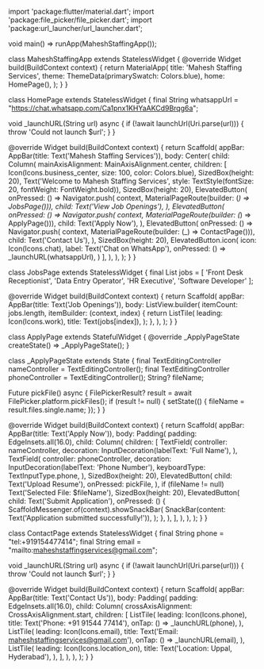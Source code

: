 import 'package:flutter/material.dart';
import 'package:file_picker/file_picker.dart';
import 'package:url_launcher/url_launcher.dart';

void main() => runApp(MaheshStaffingApp());

class MaheshStaffingApp extends StatelessWidget {
  @override
  Widget build(BuildContext context) {
    return MaterialApp(
      title: 'Mahesh Staffing Services',
      theme: ThemeData(primarySwatch: Colors.blue),
      home: HomePage(),
    );
  }
}

class HomePage extends StatelessWidget {
  final String whatsappUrl = "https://chat.whatsapp.com/Ca1pnx1KHYaAKCd9Brqg6a";

  void _launchURL(String url) async {
    if (!await launchUrl(Uri.parse(url))) {
      throw 'Could not launch $url';
    }
  }

  @override
  Widget build(BuildContext context) {
    return Scaffold(
      appBar: AppBar(title: Text('Mahesh Staffing Services')),
      body: Center(
        child: Column(
          mainAxisAlignment: MainAxisAlignment.center,
          children: [
            Icon(Icons.business_center, size: 100, color: Colors.blue),
            SizedBox(height: 20),
            Text('Welcome to Mahesh Staffing Services',
                style: TextStyle(fontSize: 20, fontWeight: FontWeight.bold)),
            SizedBox(height: 20),
            ElevatedButton(
              onPressed: () => Navigator.push(
                  context, MaterialPageRoute(builder: (_) => JobsPage())),
              child: Text('View Job Openings'),
            ),
            ElevatedButton(
              onPressed: () => Navigator.push(
                  context, MaterialPageRoute(builder: (_) => ApplyPage())),
              child: Text('Apply Now'),
            ),
            ElevatedButton(
              onPressed: () => Navigator.push(
                  context, MaterialPageRoute(builder: (_) => ContactPage())),
              child: Text('Contact Us'),
            ),
            SizedBox(height: 20),
            ElevatedButton.icon(
              icon: Icon(Icons.chat),
              label: Text('Chat on WhatsApp'),
              onPressed: () => _launchURL(whatsappUrl),
            )
          ],
        ),
      ),
    );
  }
}

class JobsPage extends StatelessWidget {
  final List<String> jobs = [
    'Front Desk Receptionist',
    'Data Entry Operator',
    'HR Executive',
    'Software Developer'
  ];

  @override
  Widget build(BuildContext context) {
    return Scaffold(
      appBar: AppBar(title: Text('Job Openings')),
      body: ListView.builder(
        itemCount: jobs.length,
        itemBuilder: (context, index) {
          return ListTile(
            leading: Icon(Icons.work),
            title: Text(jobs[index]),
          );
        },
      ),
    );
  }
}

class ApplyPage extends StatefulWidget {
  @override
  _ApplyPageState createState() => _ApplyPageState();
}

class _ApplyPageState extends State<ApplyPage> {
  final TextEditingController nameController = TextEditingController();
  final TextEditingController phoneController = TextEditingController();
  String? fileName;

  Future<void> pickFile() async {
    FilePickerResult? result = await FilePicker.platform.pickFiles();
    if (result != null) {
      setState(() {
        fileName = result.files.single.name;
      });
    }
  }

  @override
  Widget build(BuildContext context) {
    return Scaffold(
      appBar: AppBar(title: Text('Apply Now')),
      body: Padding(
        padding: EdgeInsets.all(16.0),
        child: Column(
          children: [
            TextField(
              controller: nameController,
              decoration: InputDecoration(labelText: 'Full Name'),
            ),
            TextField(
              controller: phoneController,
              decoration: InputDecoration(labelText: 'Phone Number'),
              keyboardType: TextInputType.phone,
            ),
            SizedBox(height: 20),
            ElevatedButton(
              child: Text('Upload Resume'),
              onPressed: pickFile,
            ),
            if (fileName != null) Text('Selected File: $fileName'),
            SizedBox(height: 20),
            ElevatedButton(
              child: Text('Submit Application'),
              onPressed: () {
                ScaffoldMessenger.of(context).showSnackBar(
                  SnackBar(content: Text('Application submitted successfully!')),
                );
              },
            ),
          ],
        ),
      ),
    );
  }
}

class ContactPage extends StatelessWidget {
  final String phone = "tel:+919154477414";
  final String email = "mailto:maheshstaffingservices@gmail.com";

  void _launchURL(String url) async {
    if (!await launchUrl(Uri.parse(url))) {
      throw 'Could not launch $url';
    }
  }

  @override
  Widget build(BuildContext context) {
    return Scaffold(
      appBar: AppBar(title: Text('Contact Us')),
      body: Padding(
        padding: EdgeInsets.all(16.0),
        child: Column(
          crossAxisAlignment: CrossAxisAlignment.start,
          children: [
            ListTile(
              leading: Icon(Icons.phone),
              title: Text('Phone: +91 91544 77414'),
              onTap: () => _launchURL(phone),
            ),
            ListTile(
              leading: Icon(Icons.email),
              title: Text('Email: maheshstaffingservices@gmail.com'),
              onTap: () => _launchURL(email),
            ),
            ListTile(
              leading: Icon(Icons.location_on),
              title: Text('Location: Uppal, Hyderabad'),
            ),
          ],
        ),
      ),
    );
  }
}
